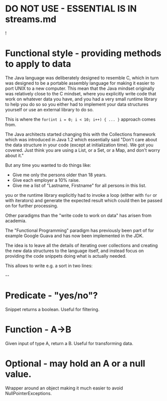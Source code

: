 DO NOT USE - ESSENTIAL IS IN streams.md
===
!

Functional style - providing methods to apply to data
===

The Java language was deliberately designed to resemble C, which in 
turn was designed to be a portable assembly language for making it
easier to port UNIX to a new computer.  This mean that the Java mindset 
originally was relatively close to the C mindset, where you explicitly write code 
that work on whatever data you have, and you had a very small runtime library
to help you do so so you either had to implement your data structures yourself or
use an external library to do so.

This is where the `for(int i = 0; i < 10; i++) { ... }` approach comes from.

The Java architects started changing this with the Collections framework
which was introduced in Java 1.2 which essentially said "Don't care about the data structure
in your code (except at initialization time).  We got you covered.  Just think you are using a List, 
or a Set, or a Map, and don't worry about it."

But any time you wanted to do things like:

* Give me only the persons older than 18 years.
* Give each employer a 10% raise.
* Give me a list of "Lastname, Firstname" for all persons in this list.

you or the runtime library explicitly had to invoke a loop 
(either with `for` or with iterators) and generate the expected result which 
could then be passed on for further processing.

Other paradigms than the "write code to work on data" has arisen from academia.
 
The "Functional Programming" paradigm has previously been part of for example Google Guava
and has now been implemented in the JDK.

The idea is to leave all the details of iterating over collections and creating
the new data structures to the language itself, and instead focus on providing 
the code snippets doing what is actually needed.

This allows to write e.g. a sort in two lines:

--

Predicate - "yes/no"?
===

Snippet returns a boolean.  Useful for filtering.


Function -  A->B
===

Given input of type A, return a B.  Useful for transforming data.

Optional<A> - may hold an A or a null value.
===

Wrapper around an object making it much easier to avoid NullPointerExceptions.




    


 

